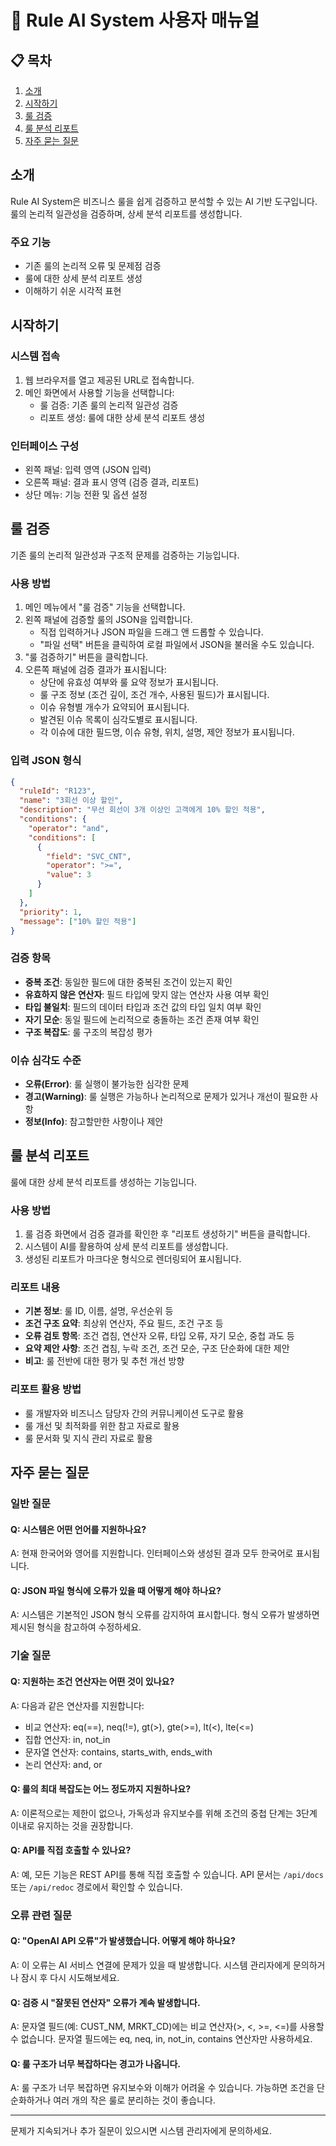 # 🚀 Rule AI System 사용자 매뉴얼

## 📋 목차
1. [소개](#소개)
2. [시작하기](#시작하기)
3. [룰 검증](#룰-검증)
4. [룰 분석 리포트](#룰-분석-리포트)
5. [자주 묻는 질문](#자주-묻는-질문)

## 소개

Rule AI System은 비즈니스 룰을 쉽게 검증하고 분석할 수 있는 AI 기반 도구입니다. 
룰의 논리적 일관성을 검증하며, 상세 분석 리포트를 생성합니다.

### 주요 기능
- 기존 룰의 논리적 오류 및 문제점 검증
- 룰에 대한 상세 분석 리포트 생성
- 이해하기 쉬운 시각적 표현

## 시작하기

### 시스템 접속
1. 웹 브라우저를 열고 제공된 URL로 접속합니다.
2. 메인 화면에서 사용할 기능을 선택합니다:
   - 룰 검증: 기존 룰의 논리적 일관성 검증
   - 리포트 생성: 룰에 대한 상세 분석 리포트 생성

### 인터페이스 구성
- 왼쪽 패널: 입력 영역 (JSON 입력)
- 오른쪽 패널: 결과 표시 영역 (검증 결과, 리포트)
- 상단 메뉴: 기능 전환 및 옵션 설정

## 룰 검증

기존 룰의 논리적 일관성과 구조적 문제를 검증하는 기능입니다.

### 사용 방법
1. 메인 메뉴에서 "룰 검증" 기능을 선택합니다.
2. 왼쪽 패널에 검증할 룰의 JSON을 입력합니다.
   - 직접 입력하거나 JSON 파일을 드래그 앤 드롭할 수 있습니다.
   - "파일 선택" 버튼을 클릭하여 로컬 파일에서 JSON을 불러올 수도 있습니다.
3. "룰 검증하기" 버튼을 클릭합니다.
4. 오른쪽 패널에 검증 결과가 표시됩니다:
   - 상단에 유효성 여부와 룰 요약 정보가 표시됩니다.
   - 룰 구조 정보 (조건 깊이, 조건 개수, 사용된 필드)가 표시됩니다.
   - 이슈 유형별 개수가 요약되어 표시됩니다.
   - 발견된 이슈 목록이 심각도별로 표시됩니다.
   - 각 이슈에 대한 필드명, 이슈 유형, 위치, 설명, 제안 정보가 표시됩니다.

### 입력 JSON 형식
```json
{
  "ruleId": "R123",
  "name": "3회선 이상 할인",
  "description": "무선 회선이 3개 이상인 고객에게 10% 할인 적용",
  "conditions": {
    "operator": "and",
    "conditions": [
      {
        "field": "SVC_CNT",
        "operator": ">=",
        "value": 3
      }
    ]
  },
  "priority": 1,
  "message": ["10% 할인 적용"]
}
```

### 검증 항목
- **중복 조건**: 동일한 필드에 대한 중복된 조건이 있는지 확인
- **유효하지 않은 연산자**: 필드 타입에 맞지 않는 연산자 사용 여부 확인
- **타입 불일치**: 필드의 데이터 타입과 조건 값의 타입 일치 여부 확인
- **자기 모순**: 동일 필드에 논리적으로 충돌하는 조건 존재 여부 확인
- **구조 복잡도**: 룰 구조의 복잡성 평가

### 이슈 심각도 수준
- **오류(Error)**: 룰 실행이 불가능한 심각한 문제
- **경고(Warning)**: 룰 실행은 가능하나 논리적으로 문제가 있거나 개선이 필요한 사항
- **정보(Info)**: 참고할만한 사항이나 제안

## 룰 분석 리포트

룰에 대한 상세 분석 리포트를 생성하는 기능입니다.

### 사용 방법
1. 룰 검증 화면에서 검증 결과를 확인한 후 "리포트 생성하기" 버튼을 클릭합니다.
2. 시스템이 AI를 활용하여 상세 분석 리포트를 생성합니다.
3. 생성된 리포트가 마크다운 형식으로 렌더링되어 표시됩니다.

### 리포트 내용
- **기본 정보**: 룰 ID, 이름, 설명, 우선순위 등
- **조건 구조 요약**: 최상위 연산자, 주요 필드, 조건 구조 등
- **오류 검토 항목**: 조건 겹침, 연산자 오류, 타입 오류, 자기 모순, 중첩 과도 등
- **요약 제안 사항**: 조건 겹침, 누락 조건, 조건 모순, 구조 단순화에 대한 제안
- **비고**: 룰 전반에 대한 평가 및 추천 개선 방향

### 리포트 활용 방법
- 룰 개발자와 비즈니스 담당자 간의 커뮤니케이션 도구로 활용
- 룰 개선 및 최적화를 위한 참고 자료로 활용
- 룰 문서화 및 지식 관리 자료로 활용

## 자주 묻는 질문

### 일반 질문

#### Q: 시스템은 어떤 언어를 지원하나요?
A: 현재 한국어와 영어를 지원합니다. 인터페이스와 생성된 결과 모두 한국어로 표시됩니다.

#### Q: JSON 파일 형식에 오류가 있을 때 어떻게 해야 하나요?
A: 시스템은 기본적인 JSON 형식 오류를 감지하여 표시합니다. 형식 오류가 발생하면 제시된 형식을 참고하여 수정하세요.

### 기술 질문

#### Q: 지원하는 조건 연산자는 어떤 것이 있나요?
A: 다음과 같은 연산자를 지원합니다:
- 비교 연산자: eq(==), neq(!=), gt(>), gte(>=), lt(<), lte(<=)
- 집합 연산자: in, not_in
- 문자열 연산자: contains, starts_with, ends_with
- 논리 연산자: and, or

#### Q: 룰의 최대 복잡도는 어느 정도까지 지원하나요?
A: 이론적으로는 제한이 없으나, 가독성과 유지보수를 위해 조건의 중첩 단계는 3단계 이내로 유지하는 것을 권장합니다.

#### Q: API를 직접 호출할 수 있나요?
A: 예, 모든 기능은 REST API를 통해 직접 호출할 수 있습니다. API 문서는 `/api/docs` 또는 `/api/redoc` 경로에서 확인할 수 있습니다.

### 오류 관련 질문

#### Q: "OpenAI API 오류"가 발생했습니다. 어떻게 해야 하나요?
A: 이 오류는 AI 서비스 연결에 문제가 있을 때 발생합니다. 시스템 관리자에게 문의하거나 잠시 후 다시 시도해보세요.

#### Q: 검증 시 "잘못된 연산자" 오류가 계속 발생합니다.
A: 문자열 필드(예: CUST_NM, MRKT_CD)에는 비교 연산자(>, <, >=, <=)를 사용할 수 없습니다. 문자열 필드에는 eq, neq, in, not_in, contains 연산자만 사용하세요.

#### Q: 룰 구조가 너무 복잡하다는 경고가 나옵니다.
A: 룰 구조가 너무 복잡하면 유지보수와 이해가 어려울 수 있습니다. 가능하면 조건을 단순화하거나 여러 개의 작은 룰로 분리하는 것이 좋습니다.

---

문제가 지속되거나 추가 질문이 있으시면 시스템 관리자에게 문의하세요. 